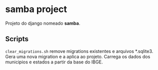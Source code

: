 # samba project

Projeto do django nomeado **samba**.

## Scripts

`clear_migrations.sh` remove migrations existentes e arquivos *.sqlite3.\
Gera uma nova migration e a aplica ao projeto. Carrega os dados dos municipios e estados a partir da base do IBGE.